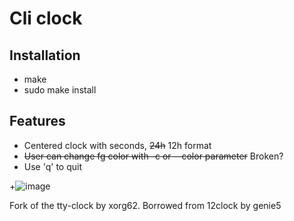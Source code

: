 # Cli clock

## Installation
* make
* sudo make install

## Features

- Centered clock with seconds, ~~24h~~ 12h format
- ~~User can change fg color with -c or --color parameter~~ Broken?
- Use 'q' to quit

+![image](http://i.imgur.com/fqC7YeQ.png)



Fork of the tty-clock by xorg62.
Borrowed from 12clock by genie5
